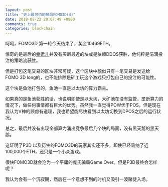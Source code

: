 ```yaml
---
layout: post
title: "史上最可怕的赌局FOMO3D(4)"
date: 2018-08-22 20:07:49 +0800
comments: true
categories: blockchain
---
```


呵呵，FOMO3D 第一轮今天结束了，奖金10469ETH。

惊奇的是最后的[幸运儿](https://etherscan.io/tx/0xe08a519c03cb0aed0e04b33104112d65fa1d3a48cd3aeab65f047b2abce9d508)并没有买断最近的块或是依赖DDOS获胜，他纯粹是涓滴投注的策略流获胜。

但是打包这笔交易的区块非常可疑，这个区块中貌似只有一笔交易是发送给FOMO 3D long的，也不能排除是矿工玩这个游戏只打包自己的投注的可能性。

这个块是鱼池打包的，鱼池一直是以太坊的算力霸主。

如果真的是鱼池获胜的话，也说明即使是以太坊，大矿池在没有监管，垄断算力的情况下，做任何事情都有巨大的优势。虽然我一直觉得POW优于POS，但是现在我认为V神的顾虑有道理，我也希望能尽快看到以太坊切换到DPOS之后的运行状况。

总之，最后并没有出现全部算力涌出竞争最后几个块的局面，没有黑天鹅的黑天鹅。

这证明了P3D 以及衍生的FOMO3D的玩家其实还不多，即使已经吸纳了近100,000个ETH，还只是一个小众游戏。

很快FOMO3D就会沦为一个平庸的庞氏骗局Game Over。但是P3D最终会怎样呢？

我认为会有一个沉寂期，然后在一个意想不到的时机又吸引一波赌徒入场。
